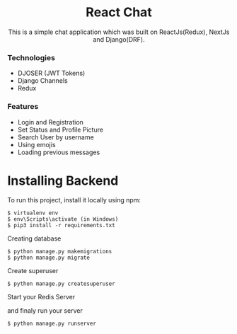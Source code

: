<h1 align="center">React Chat</h1>

<p align="center">This is a simple chat application which was built on ReactJs(Redux), NextJs and Django(DRF).</p>

### Technologies
* DJOSER (JWT Tokens)
* Django Channels
* Redux
 
 
### Features
* Login and Registration
* Set Status and Profile Picture
* Search User by username 
* Using emojis
* Loading previous messages



# Installing Backend
To run this project, install it locally using npm:

```
$ virtualenv env
$ env\Scripts\activate (in Windows)
$ pip3 install -r requirements.txt
```

Creating database

```
$ python manage.py makemigrations
$ python manage.py migrate
```

Create superuser

```
$ python manage.py createsuperuser
```

Start your Redis Server

and finaly run your server
``` 
$ python manage.py runserver
```

